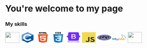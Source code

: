 <main>
<h1>You're welcome to my page</h1>

<div>
  <h3>My skills</h3>
  <div>
    <img src="https://cdn1.iconfinder.com/data/icons/logotypes/32/badge-html-5-512.png" width="45" height="35"/>
    <img src="https://raw.githubusercontent.com/devicons/devicon/master/icons/c/c-original.svg" width="45" height="35" />
    <img src="https://raw.githubusercontent.com/devicons/devicon/master/icons/html5/html5-original-wordmark.svg" width="45" height="35"/>
    <img src="https://raw.githubusercontent.com/devicons/devicon/master/icons/css3/css3-original-wordmark.svg" width="45" height="35"/>
     <img src="https://raw.githubusercontent.com/devicons/devicon/master/icons/bootstrap/bootstrap-plain-wordmark.svg" width="45" height="35"/>
    <img src="https://raw.githubusercontent.com/devicons/devicon/master/icons/javascript/javascript-original.svg" width="45" height="35"/>
    <img src="https://raw.githubusercontent.com/devicons/devicon/master/icons/php/php-original.svg" width="45" height="35"/>
    <img src="https://raw.githubusercontent.com/devicons/devicon/master/icons/mysql/mysql-original-wordmark.svg" width="45" height="35"/>
    <img src="https://www.svgrepo.com/show/303229/microsoft-sql-server-logo.svg" width="45" height="35"/>
  </div>
</div>
</main>
